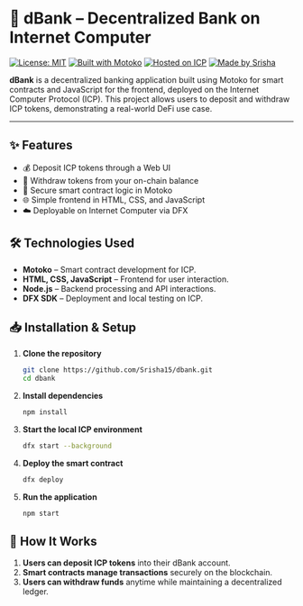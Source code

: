 

# 🏦 dBank – Decentralized Bank on Internet Computer

[![License: MIT](https://img.shields.io/badge/License-MIT-yellow.svg)](LICENSE)
[![Built with Motoko](https://img.shields.io/badge/Built%20with-Motoko-blueviolet)](https://internetcomputer.org/)
[![Hosted on ICP](https://img.shields.io/badge/Hosted%20on-Internet%20Computer-orange)](https://internetcomputer.org/)
[![Made by Srisha](https://img.shields.io/badge/Made%20by-Srisha15-green)](https://github.com/Srisha15)

**dBank** is a decentralized banking application built using Motoko for smart contracts and JavaScript for the frontend, deployed on the Internet Computer Protocol (ICP). This project allows users to deposit and withdraw ICP tokens, demonstrating a real-world DeFi use case.

---

## ✨ Features

- 💰 Deposit ICP tokens through a Web UI
- 💸 Withdraw tokens from your on-chain balance
- 🔐 Secure smart contract logic in Motoko
- 🌐 Simple frontend in HTML, CSS, and JavaScript
- ☁️ Deployable on Internet Computer via DFX


## 🛠️ Technologies Used  
- **Motoko** – Smart contract development for ICP.  
- **HTML, CSS, JavaScript** – Frontend for user interaction.  
- **Node.js** – Backend processing and API interactions.  
- **DFX SDK** – Deployment and local testing on ICP.  

## 📥 Installation & Setup  
1. **Clone the repository**  
   ```bash
   git clone https://github.com/Srisha15/dbank.git
   cd dbank
   ```
2. **Install dependencies**  
   ```bash
   npm install
   ```
3. **Start the local ICP environment**  
   ```bash
   dfx start --background
   ```
4. **Deploy the smart contract**  
   ```bash
   dfx deploy
   ```
5. **Run the application**  
   ```bash
   npm start
   ```

## 🎯 How It Works  
1. **Users can deposit ICP tokens** into their dBank account.  
2. **Smart contracts manage transactions** securely on the blockchain.  
3. **Users can withdraw funds** anytime while maintaining a decentralized ledger.
   
